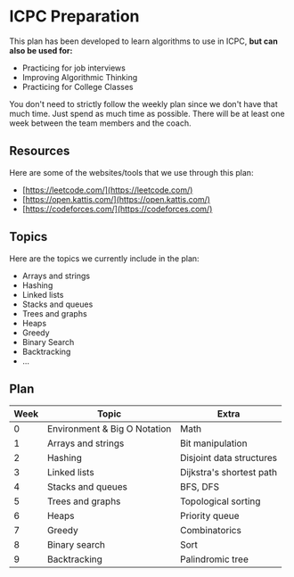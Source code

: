 # ICPC Preparation

This plan has been developed to learn algorithms to use in ICPC, **but can also be used for:**

- Practicing for job interviews
- Improving Algorithmic Thinking
- Practicing for College Classes

You don't need to strictly follow the weekly plan since we don't have that much time. Just spend as much time as possible. There will be at least one week between the team members and the coach.

## Resources

Here are some of the websites/tools that we use through this plan:

* [https://leetcode.com/](https://leetcode.com/)
* [https://open.kattis.com/](https://open.kattis.com/)
* [https://codeforces.com/](https://codeforces.com/)

## Topics

Here are the topics we currently include in the plan:

* Arrays and strings
* Hashing
* Linked lists
* Stacks and queues
* Trees and graphs
* Heaps
* Greedy
* Binary Search
* Backtracking
* ...


## Plan

| Week | Topic                        | Extra                    |
| ---- | ---------------------------- | ------------------------ |
| 0    | Environment & Big O Notation | Math                     |
| 1    | Arrays and strings           | Bit manipulation         |
| 2    | Hashing                      | Disjoint data structures |
| 3    | Linked lists                 | Dijkstra's shortest path |
| 4    | Stacks and queues            | BFS, DFS                 |
| 5    | Trees and graphs             | Topological sorting      |
| 6    | Heaps                        | Priority queue           |
| 7    | Greedy                       | Combinatorics            |
| 8    | Binary search                | Sort                     |
| 9    | Backtracking                 | Palindromic tree         |

